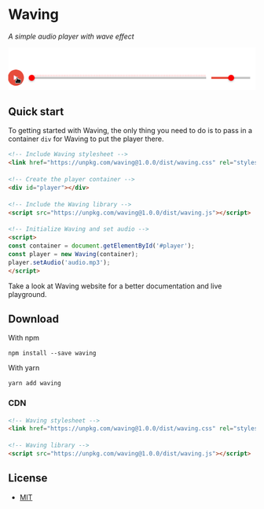# Waving

_A simple audio player with wave effect_

<p align="center">
  <img src="./assets/demo.gif" />
</p>

## Quick start

To getting started with Waving, the only thing you need to do is to pass in a container `div` for Waving to put the player there.

```html
<!-- Include Waving stylesheet -->
<link href="https://unpkg.com/waving@1.0.0/dist/waving.css" rel="stylesheet">

<!-- Create the player container -->
<div id="player"></div>

<!-- Include the Waving library -->
<script src="https://unpkg.com/waving@1.0.0/dist/waving.js"></script>

<!-- Initialize Waving and set audio -->
<script>
const container = document.getElementById('#player');
const player = new Waving(container);
player.setAudio('audio.mp3');
</script>
```

Take a look at Waving website for a better documentation and live playground.

## Download

With npm

```
npm install --save waving
```

With yarn

```
yarn add waving
```

### CDN

```html
<!-- Waving stylesheet -->
<link href="https://unpkg.com/waving@1.0.0/dist/waving.css" rel="stylesheet">

<!-- Waving library -->
<script src="https://unpkg.com/waving@1.0.0/dist/waving.js"></script>
```

## License

- [MIT](LICENSE)
